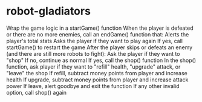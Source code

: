 # robot-gladiators
Wrap the game logic in a startGame() function
When the player is defeated or there are no more enemies, call an endGame() function that:
Alerts the player's total stats
Asks the player if they want to play again
If yes, call startGame() to restart the game
After the player skips or defeats an enemy (and there are still more robots to fight):
Ask the player if they want to "shop"
If no, continue as normal
If yes, call the shop() function
In the shop() function, ask player if they want to "refill" health, "upgrade" attack, or "leave" the shop
If refill, subtract money points from player and increase health
If upgrade, subtract money points from player and increase attack power
If leave, alert goodbye and exit the function
If any other invalid option, call shop() again
